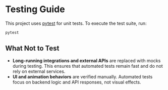 # Testing Guide

This project uses [pytest](https://docs.pytest.org/) for unit tests. To execute the test suite, run:

```bash
pytest
```

## What Not to Test

- **Long-running integrations and external APIs** are replaced with mocks during testing. This ensures that automated tests remain fast and do not rely on external services.
- **UI and animation behaviors** are verified manually. Automated tests focus on backend logic and API responses, not visual effects.


